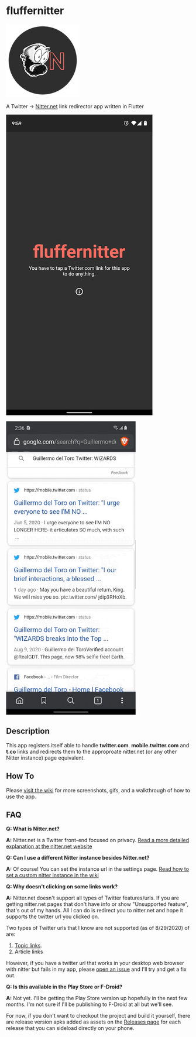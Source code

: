 # fluffernitter

![Android homescreen](docs/fluffernitter_logo_header_round_sm.png)

A Twitter -> [Nitter.net](https://nitter.net) link redirector app written in Flutter

![Android homescreen](docs/homescreen_android.png)

![Link redirect](docs/open_link_01.gif)

## Description

This app registers itself able to handle **twitter.com**. **mobile.twitter.com** and **t.co** links and redirects them to the approproate nitter.net (or any other Nitter instance) page equivalent. 

## How To

Please [visit the wiki](https://github.com/aaronfg/fluffernitter/wiki) for more screenshots, gifs, and a walkthrough of how to use the app.

## FAQ

**Q: What is Nitter.net?**

**A:** Nitter.net is a Twitter front-end focused on privacy. [Read a more detailed explanation at the nitter.net website](https://nitter.net/about)

**Q: Can I use a different Nitter instance besides Nitter.net?**

**A:** Of course! You can set the instance url in the settings page. [Read how to set a custom nitter instance in the wiki](https://github.com/aaronfg/fluffernitter/wiki)

**Q: Why doesn't clicking on some links work?**

**A:** Nitter.net doesn't support all types of Twitter features/urls. If you are getting nitter.net pages that don't have info or show "Unsupported feature", that's out of my hands. All I can do is redirect you to nitter.net and hope it supports the twitter url you clicked on.

Two types of Twitter urls that I know are not supported (as of 8/29/2020) of are: 

1. [Topic links](https://help.twitter.com/en/using-twitter/follow-and-unfollow-topics).
2. Article links

However, if you have a twitter url that works in your desktop web browser with nitter but fails in my app, please [open an issue](https://github.com/aaronfg/fluffernitter/issues) and I'll try and get a fix out.

**Q: Is this available in the Play Store or F-Droid?**

**A:** Not yet. I'll be getting the Play Store version up hopefully in the next few months. I'm not sure if I'll be publishing to F-Droid at all but we'll see.

For now, if you don't want to checkout the project and build it yourself, there are release version apks added as assets on the [Releases page](https://github.com/aaronfg/fluffernitter/releases) for each release that you can sideload directly on your phone.
